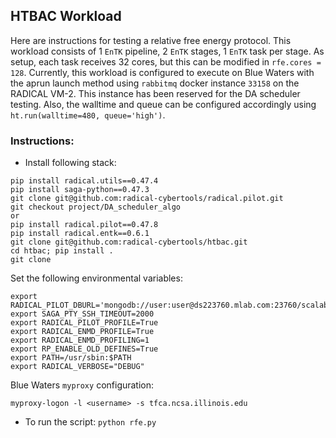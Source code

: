 ## HTBAC Workload

Here are instructions for testing a relative free energy protocol. This workload consists of 
1 `EnTK` pipeline, 2 `EnTK` stages, 1 `EnTK` task per stage. As setup, each task receives 32 cores, but 
this can be modified in `rfe.cores = 128`. Currently, this workload is configured to execute on
Blue Waters with the aprun launch method using `rabbitmq` docker instance `33158` on the
RADICAL VM-2. This instance has been reserved for the DA scheduler testing. Also, the walltime
and queue can be configured accordingly using `ht.run(walltime=480, queue='high')`. 

### Instructions: 
* Install following stack:
```
pip install radical.utils==0.47.4
pip install saga-python==0.47.3
git clone git@github.com:radical-cybertools/radical.pilot.git
git checkout project/DA_scheduler_algo
or 
pip install radical.pilot==0.47.8
pip install radical.entk==0.6.1
git clone git@github.com:radical-cybertools/htbac.git
cd htbac; pip install .
git clone 
```

Set the following environmental variables:

```
export RADICAL_PILOT_DBURL='mongodb://user:user@ds223760.mlab.com:23760/scalability' 
export SAGA_PTY_SSH_TIMEOUT=2000
export RADICAL_PILOT_PROFILE=True
export RADICAL_ENMD_PROFILE=True
export RADICAL_ENMD_PROFILING=1
export RP_ENABLE_OLD_DEFINES=True
export PATH=/usr/sbin:$PATH
export RADICAL_VERBOSE="DEBUG"
```

Blue Waters `myproxy` configuration: 

`myproxy-logon -l <username> -s tfca.ncsa.illinois.edu`
* To run the script: `python rfe.py` 
